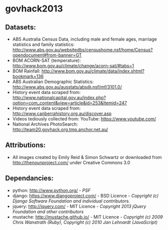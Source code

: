 govhack2013
===========

Datasets:
---
- ABS Australia Census Data, including male and female ages, marriage statistics and family statistics: http://www.abs.gov.au/websitedbs/censushome.nsf/home/Census?opendocument#from-banner=GT
- BOM ACORN-SAT (temperature): http://www.bom.gov.au/climate/change/acorn-sat/#tabs=1
- BOM Rainfall: http://www.bom.gov.au/climate/data/index.shtml?bookmark=136
- ABS Australian Demographic Statistics: http://www.abs.gov.au/ausstats/abs@.nsf/mf/3101.0/
- History event data scraped from: http://www.nationalcapital.gov.au/index.php?option=com_content&view=article&id=253&Itemid=247
- History event data scraped from: http://www.canberrahistory.org.au/discover.asp
- Videos tediously collected from: YouTube: https://www.youtube.com/
- National Archives PhotoSearch: http://team20.govhack.org.tmp.anchor.net.au/

Attributions:
---
- All images created by Emily Reid & Simon Schwartz or downloaded from http://thenounproject.com/ under Creative Commons 3.0

Dependancies:
---
- python: http://www.python.org/ - *PSF*
- django: https://www.djangoproject.com/ - BSD Licence - *Copyright (c) Django Software Foundation and individual contributors.*
- jquery: http://jquery.com/ - MIT Licence - *Copyright 2013 jQuery Foundation and other contributors*
- mustache: http://mustache.github.io/ - MIT Licence - *Copyright (c) 2009 Chris Wanstrath (Ruby), Copyright (c) 2010 Jan Lehnardt (JavaScript)*
